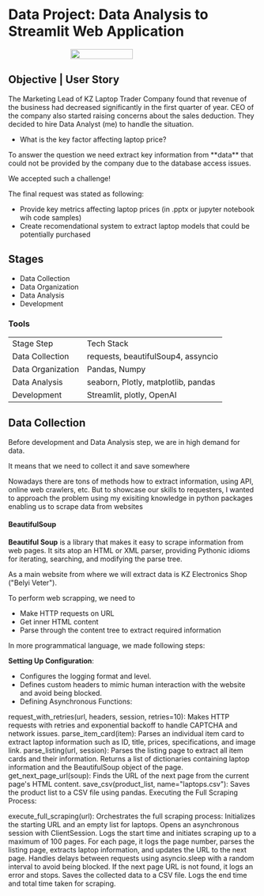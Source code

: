 # Data Project: Data Analysis to Streamlit Web Application

<div style="display: flex; justify-content: center; align-items: center">
<img src="https://i.pinimg.com/originals/e4/d3/95/e4d395849317f98f2a418c0e10182b0d.gif" style="width: 50%">
</div>

## Objective | User Story
The Marketing Lead of KZ Laptop Trader Company found that revenue of the business had decreased significantly in the first quarter of year. CEO of the company also started raising concerns about the sales deduction. They decided to hire Data Analyst (me) to handle the situation.
* What is the key factor affecting laptop price?
<p>To answer the question we need extract key information from **data** that could not be provided by the company due to the database access issues. </p>
<p>We accepted such a challenge!</p>
<p>The final request was stated as following: 
<ul>
<li>Provide key metrics affecting laptop prices (in .pptx or jupyter notebook wih code samples)</li>
<li>Create recomendational system to extract laptop models that could be potentially purchased</li>
</ul>
</p>

## Stages
* Data Collection
* Data Organization
* Data Analysis
* Development

### Tools
<table>
  <tr>
    <td>Stage Step</td>
    <td>Tech Stack</td>
  </tr>
  <tr>
    <td>Data Collection</td>
    <td>requests, beautifulSoup4, assyncio</td>
  </tr>
  <tr>
    <td>Data Organization</td>
    <td>Pandas, Numpy</td>
  </tr>
  <tr>
    <td>Data Analysis</td>
    <td>seaborn, Plotly, matplotlib, pandas</td>
  </tr>
  <tr>
    <td>Development</td>
    <td>Streamlit, plotly, OpenAI</td>
  </tr>
</table>

## Data Collection
Before development and Data Analysis step, we are in high demand for data.
<p>It means that we need to collect it and save somewhere</p>
<p>Nowadays there are tons of methods how to extract information, using API, online web crawlers, etc. But to showcase our skills to requesters, I wanted to approach the problem using my exisiting knowledge in python packages enabling us to scrape data from websites</p>

#### BeautifulSoup
**Beautiful Soup** is a library that makes it easy to scrape information from web pages. It sits atop an HTML or XML parser, providing Pythonic idioms for iterating, searching, and modifying the parse tree.
<p>As a main website from where we will extract data is KZ Electronics Shop ("Belyi Veter").</p>
<p>To perform web scrapping, we need to 
<ul>
  <li>Make HTTP requests on URL</li>
  <li>Get inner HTML content</li>
  <li>Parse through the content tree to extract required information</li>
</ul>
<p>In more programmatical language, we made following steps:
  
**Setting Up Configuration**:

* Configures the logging format and level.
* Defines custom headers to mimic human interaction with the website and avoid being blocked.
* Defining Asynchronous Functions:

request_with_retries(url, headers, session, retries=10): Makes HTTP requests with retries and exponential backoff to handle CAPTCHA and network issues.
parse_item_card(item): Parses an individual item card to extract laptop information such as ID, title, prices, specifications, and image link.
parse_listing(url, session): Parses the listing page to extract all item cards and their information. Returns a list of dictionaries containing laptop information and the BeautifulSoup object of the page.
get_next_page_url(soup): Finds the URL of the next page from the current page's HTML content.
save_csv(product_list, name="laptops.csv"): Saves the product list to a CSV file using pandas.
Executing the Full Scraping Process:

execute_full_scraping(url): Orchestrates the full scraping process:
Initializes the starting URL and an empty list for laptops.
Opens an asynchronous session with ClientSession.
Logs the start time and initiates scraping up to a maximum of 100 pages.
For each page, it logs the page number, parses the listing page, extracts laptop information, and updates the URL to the next page.
Handles delays between requests using asyncio.sleep with a random interval to avoid being blocked.
If the next page URL is not found, it logs an error and stops.
Saves the collected data to a CSV file.
Logs the end time and total time taken for scraping.
</p>
